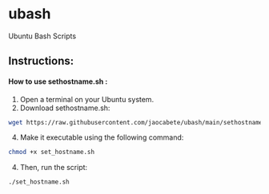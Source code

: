 # ubash
Ubuntu Bash Scripts


## Instructions:

#### How to use sethostname.sh :

1. Open a terminal on your Ubuntu system.
2. Download sethostname.sh:
```bash
wget https://raw.githubusercontent.com/jaocabete/ubash/main/sethostname.sh
``` 
4. Make it executable using the following command:
```bash
chmod +x set_hostname.sh
```
4. Then, run the script:
```bash
./set_hostname.sh
```
